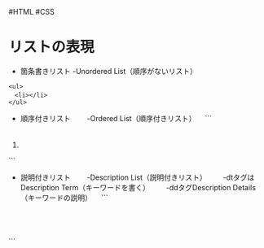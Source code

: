 #HTML #CSS 


# リストの表現
 - 箇条書きリスト
   -Unordered List（順序がないリスト）
 ```
 <ul>
 　<li></li>
 </ul>
 ```
 
 - 順序付きリスト
　　-Ordered List（順序付きリスト）
　```
 <ol>
 　<li></li>
 </ol>
 ```

 - 説明付きリスト
　　-Description List（説明付きリスト）
　　-dtタグはDescription Term（キーワードを書く）
　　-ddタグDescription Details（キーワードの説明）
　```
 <dl>
 　<dt></dt>
 　<dd></dd>
 </dl>
 ```